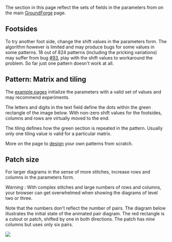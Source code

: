 The section in this page reflect the sets of fields in the parameters from on the main [GroundForge] page.

[GroundForge]: https://d-bl.github.io/GroundForge/

Footsides
---------

To try another foot side, change the shift values in the parameters form.
The algorithm however is limited and may produce bugs for some values in some patterns.
18 out of 824 patterns (including the pricking variations) may suffer from bug [#93](https://github.com/d-bl/GroundForge/issues/93),
play with the shift values to workaround the problem. So far just one pattern doesn't work at all.


Pattern: Matrix and tiling
--------------------------

The [example pages](Example) initialize the parameters with a valid set of values and may recommend experiments.

The letters and digits in the text field define the dots within the green rectangle of the image below.
With non-zero shift values for the footsides, columns and rows are virtually moved to the end.

The tiling defines how the green section is repeated in the pattern.
Usually only one tiling value is valid for a particular matrix.

More on the page to [design](Reversed-engineering-of-patterns) your own patterns from scratch.


Patch size
------------

For larger diagrams in the sense of more stitches, increase rows and columns in the parameters form.

_Warning_ : With complex stitches and large numbers of rows and columns, your browser can get overwhelmed when showing the diagrams of level two or three.

Note that the numbers don't reflect the number of pairs.
The diagram below illustrates the initial state of the animated pair diagram.
The red rectangle is a cutout or patch, shifted by one in both directions.
The patch has nine columns but uses only six pairs.

![](https://raw.githubusercontent.com/wiki/d-bl/GroundForge/images/cutout.png)